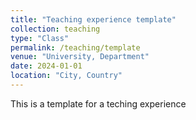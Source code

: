```yaml
---
title: "Teaching experience template"
collection: teaching
type: "Class"
permalink: /teaching/template
venue: "University, Department"
date: 2024-01-01
location: "City, Country"
---
```


This is a template for a teching experience